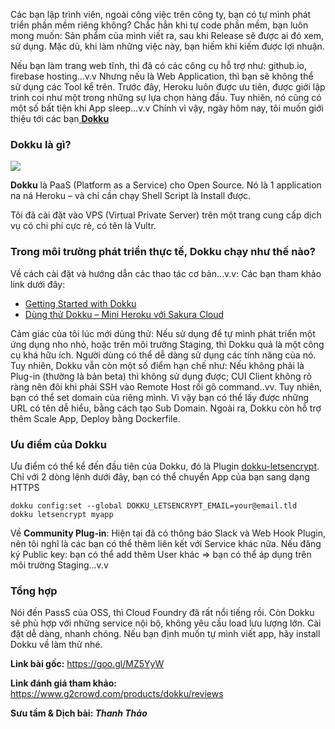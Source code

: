 Các bạn lập trình viên, ngoài công việc trên công ty, bạn có tự mình phát triển phần mềm riêng không?
Chắc hẳn khi tự code phần mềm, bạn luôn mong muốn:
Sản phẩm của mình viết ra, sau khi Release sẽ được ai đó  xem, sử dụng. Mặc dù, khi làm những việc này, bạn hiếm khi kiếm được lợi nhuận.

Nếu bạn làm trang web tĩnh, thì đã có các công cụ hỗ trợ như: github.io, firebase hosting...v.v Nhưng nếu là Web Application, thì bạn sẽ không thể sử dụng các Tool kể trên.
Trước đây, Heroku luôn được ưu tiên, được giới lập trình coi như một trong những sự lựa chọn hàng đầu. Tuy nhiên, nó cũng có một số bất tiện khi App sleep...v.v
Chính vì vậy, ngày hôm nay, tôi muốn giới thiệu tới các bạn[ **Dokku**](https://github.com/dokku/dokku)

### Dokku là gì? 

![](https://images.viblo.asia/3329366e-0f11-4fae-95ba-7145a3ef00d8.png)

**Dokku** là PaaS (Platform as a Service) cho Open Source. Nó là 1 application na ná Heroku – và chỉ cần chạy Shell Script là Install được.

Tôi đã cài đặt vào VPS (Virtual Private Server) trên một trang cung cấp dịch vụ có chi phí cực rẻ, có tên là Vultr.

### Trong môi trường phát triển thực tế, Dokku chạy như thế nào?

Về cách cài đặt và hướng dẫn các thao tác cơ bản...v.v: Các bạn tham khảo link dưới đây:

- [Getting Started with Dokku](http://dokku.viewdocs.io/dokku/getting-started/installation/)
- [Dùng thử Dokku – Mini Heroku với Sakura Cloud](https://viblo.asia/p/vyDZOz17Kwj)
 
Cảm giác của tôi lúc mới dùng thử: Nếu sử dụng để tự mình phát triển một ứng dụng nho nhỏ, hoặc trên môi trường Staging, thì Dokku quả là một công cụ khá hữu ích. Người dùng có thể dễ dàng sử dụng các tính năng của nó.
Tuy nhiên, Dokku vẫn còn một số điểm hạn chế như: Nếu không phải là Plug-in (thường là bản beta) thì không sử dụng được; CUI Client không rõ ràng nên đôi khi phải SSH vào Remote Host rồi gõ command..vv.
Tuy nhiên, bạn có thể set domain của riêng mình. Vì vậy bạn có thể lấy được những URL có tên dễ hiểu, bằng cách tạo Sub Domain. Ngoài ra, Dokku còn hỗ trợ thêm Scale App,  Deploy bằng Dockerfile.

### Ưu điểm của Dokku

Ưu điểm có thể kể đến đầu tiên của Dokku, đó là Plugin [dokku-letsencrypt](https://github.com/dokku/dokku-letsencrypt).
Chỉ với 2 dòng lệnh dưới đây, bạn có thể chuyển App của bạn sang dạng HTTPS
```
dokku config:set --global DOKKU_LETSENCRYPT_EMAIL=your@email.tld
dokku letsencrypt myapp
```

Về **Community Plug-in**: Hiện tại đã có thông báo Slack và Web Hook Plugin, nên tôi nghĩ là các bạn có thể thêm liên kết với Service khác nữa.
Nếu đăng ký Public key: bạn có thể add thêm User khác =>  bạn có thể áp dụng trên môi trường Staging...v.v

### Tổng hợp

Nói đến PassS của OSS, thì  Cloud Foundry  đã rất nổi tiếng rồi. Còn Dokku sẽ phù hợp với những service nội bộ, không yêu cầu load lưu lượng lớn.
Cài đặt dễ dàng, nhanh chóng.
Nếu bạn định muốn tự mình viết app, hãy install Dokku về làm thử nhé.
 
**Link bài gốc:**
https://goo.gl/MZ5YyW
 
**Link đánh giá tham khảo:**
https://www.g2crowd.com/products/dokku/reviews

**Sưu tầm & Dịch bài: *Thanh Thảo***